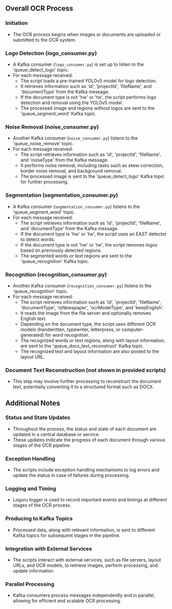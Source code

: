 ## Overall OCR Process

### Initiation
- The OCR process begins when images or documents are uploaded or submitted to the OCR system.

### Logo Detection (logo_consumer.py)
- A Kafka consumer (`logo_consumer.py`) is set up to listen to the 'queue_detect_logo' topic.
- For each message received:
  - The script loads a pre-trained YOLOv5 model for logo detection.
  - It retrieves information such as 'id', 'projectId', 'fileName', and 'documentType' from the Kafka message.
  - If the document type is not 'hw' or 'tw', the script performs logo detection and removal using the YOLOv5 model.
  - The processed image and regions without logos are sent to the 'queue_segment_word' Kafka topic.

### Noise Removal (noise_consumer.py)
- Another Kafka consumer (`noise_consumer.py`) listens to the 'queue_noise_remove' topic.
- For each message received:
  - The script retrieves information such as 'id', 'projectId', 'fileName', and 'noiseType' from the Kafka message.
  - It performs noise removal, including tasks such as skew correction, border noise removal, and background removal.
  - The processed image is sent to the 'queue_detect_logo' Kafka topic for further processing.

### Segmentation (segmentation_consumer.py)
- A Kafka consumer (`segmentation_consumer.py`) listens to the 'queue_segment_word' topic.
- For each message received:
  - The script retrieves information such as 'id', 'projectId', 'fileName', and 'documentType' from the Kafka message.
  - If the document type is 'hw' or 'tw', the script uses an EAST detector to detect words.
  - If the document type is not 'hw' or 'tw', the script removes logos based on previously detected regions.
  - The segmented words or text regions are sent to the 'queue_recognition' Kafka topic.

### Recognition (recognition_consumer.py)
- Another Kafka consumer (`recognition_consumer.py`) listens to the 'queue_recognition' topic.
- For each message received:
  - The script retrieves information such as 'id', 'projectId', 'fileName', 'documentType', 'isNewspaper', 'ocrModelType', and 'keepEnglish'.
  - It reads the image from the file server and optionally removes English text.
  - Depending on the document type, the script uses different OCR models (handwritten, typewriter, letterpress, or computer-generated) for word recognition.
  - The recognized words or text regions, along with layout information, are sent to the 'queue_docx_text_reconstruct' Kafka topic.
  - The recognized text and layout information are also posted to the layout URL.

### Document Text Reconstruction (not shown in provided scripts)
- This step may involve further processing to reconstruct the document text, potentially converting it to a structured format such as DOCX.

## Additional Notes

### Status and State Updates
- Throughout the process, the status and state of each document are updated in a central database or service.
- These updates indicate the progress of each document through various stages of the OCR pipeline.

### Exception Handling
- The scripts include exception handling mechanisms to log errors and update the status in case of failures during processing.

### Logging and Timing
- Loguru logger is used to record important events and timings at different stages of the OCR process.

### Producing to Kafka Topics
- Processed data, along with relevant information, is sent to different Kafka topics for subsequent stages in the pipeline.

### Integration with External Services
- The scripts interact with external services, such as file servers, layout URLs, and OCR models, to retrieve images, perform processing, and update information.

### Parallel Processing
- Kafka consumers process messages independently and in parallel, allowing for efficient and scalable OCR processing.
